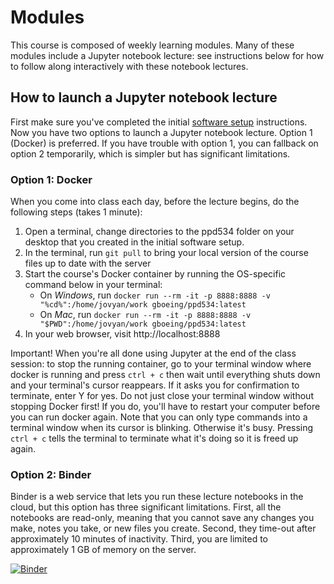# Modules

This course is composed of weekly learning modules. Many of these modules include a Jupyter notebook lecture: see instructions below for how to follow along interactively with these notebook lectures.

## How to launch a Jupyter notebook lecture

First make sure you've completed the initial [software setup](../software/readme.md) instructions. Now you have two options to launch a Jupyter notebook lecture. Option 1 (Docker) is preferred. If you have trouble with option 1, you can fallback on option 2 temporarily, which is simpler but has significant limitations.

### Option 1: Docker

When you come into class each day, before the lecture begins, do the following steps (takes 1 minute):

  1. Open a terminal, change directories to the ppd534 folder on your desktop that you created in the initial software setup.
  2. In the terminal, run `git pull` to bring your local version of the course files up to date with the server
  3. Start the course's Docker container by running the OS-specific command below in your terminal:
     - On *Windows*, run `docker run --rm -it -p 8888:8888 -v "%cd%":/home/jovyan/work gboeing/ppd534:latest`
     - On *Mac*, run `docker run --rm -it -p 8888:8888 -v "$PWD":/home/jovyan/work gboeing/ppd534:latest`
  4. In your web browser, visit http://localhost:8888

Important! When you're all done using Jupyter at the end of the class session: to stop the running container, go to your terminal window where docker is running and press `ctrl + c` then wait until everything shuts down and your terminal's cursor reappears. If it asks you for confirmation to terminate, enter Y for yes. Do not just close your terminal window without stopping Docker first! If you do, you'll have to restart your computer before you can run docker again. Note that you can only type commands into a terminal window when its cursor is blinking. Otherwise it's busy. Pressing `ctrl + c` tells the terminal to terminate what it's doing so it is freed up again.

### Option 2: Binder

Binder is a web service that lets you run these lecture notebooks in the cloud, but this option has three significant limitations. First, all the notebooks are read-only, meaning that you cannot save any changes you make, notes you take, or new files you create. Second, they time-out after approximately 10 minutes of inactivity. Third, you are limited to approximately 1 GB of memory on the server.

[![Binder](https://mybinder.org/badge_logo.svg)](https://mybinder.org/v2/gh/gboeing/ppd534/master?urlpath=lab)
